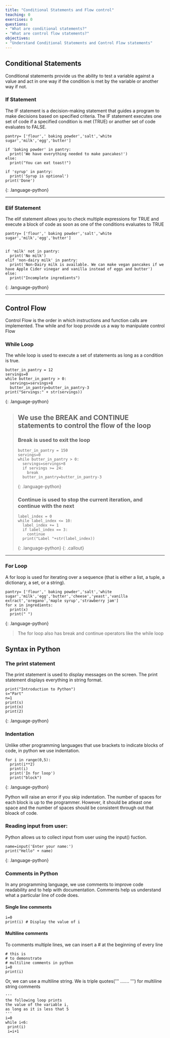 ```yaml
---
title: "Conditional Statements and Flow control"
teaching: 0
exercises: 0
questions:
- "What are conditional statements?"
- "What are control flow statements?"
objectives:
- "Understand Conditional Statements and Control Flow statements"
---
```

## Conditional Statements
Conditional statements provide us the ability to test a variable against a value and act in one way if the condition is met by the variable or another way if not.

### If Statement

The IF statement is a decision-making statement that guides a program to make decisions based on specified criteria. The IF statement executes one set of code if a specified condition is met (TRUE) or another set of code evaluates to FALSE.

~~~
pantry= ['flour',' baking powder','salt','white sugar','milk','egg','butter']

if 'baking powder' in pantry:
  print('We have everything needed to make pancakes!')
else:
  print("You can eat toast!")

if 'syrup' in pantry:
  print('Syrup is optional')
print('Done')
~~~
{: .language-python}

---

### Elif Statement

The elif statement allows you to check multiple expressions for TRUE and execute a block of code as soon as one of the conditions evaluates to TRUE

~~~
pantry= ['flour',' baking powder','salt','white sugar','milk','egg','butter']


if 'milk' not in pantry:
  print('No milk')
elif 'non-dairy milk' in pantry:
  print('Non-Dairy milk is available. We can make vegan pancakes if we have Apple Cider vinegar and vanilla instead of eggs and butter')
else:
  print("Incomplete ingredients")
~~~
{: .language-python}

---
## Control Flow
Control Flow is the order in which instructions and function calls are implemented. Thw while and for loop provide us a way to manipulate control Flow

### While Loop

The while loop is used to execute a set of statements as long as a condition is true.

~~~
butter_in_pantry = 12
servings=0
while butter_in_pantry > 0:
  servings=servings+8
  butter_in_pantry=butter_in_pantry-3
print("Servings:" + str(servings))
~~~
{: .language-python}

> ## We use the BREAK and CONTINUE statements to control the flow of the loop
> ### Break is used to exit the loop
> ~~~
> butter_in_pantry = 150
> servings=0
> while butter_in_pantry > 0:
>   servings=servings+8
>   if servings >= 24:
>     break
>   butter_in_pantry=butter_in_pantry-3
> ~~~
> {: .language-python}
> 
> ### Continue is used to stop the current iteration, and continue with the next
> 
> ~~~
> label_index = 0
> while label_index <= 10:
>   label_index += 1
>   if label_index == 3:
>     continue
>   print("Label "+str(label_index))
>   ~~~
>   {: .language-python}
{: .callout}


---

### For Loop

A for loop is used for iterating over a sequence (that is either a list, a tuple, a dictionary, a set, or a string).

~~~
pantry= ['flour',' baking powder','salt','white sugar','milk','egg','butter','cheese','yeast','vanilla extract','oregano','maple syrup','strawberry jam']
for x in ingredients:
  print(x)
  print(" ")
~~~
{: .language-python}
> The for loop also has break and continue operators like the while loop

## Syntax in Python

### The print statement
The print statement is used to display messages on the screen. The print statement displays everything in string format. 
~~~
print("Introduction to Python")
s="Part"
n=1
print(s)
print(n)
print(2)
~~~
{: .language-python}

### Indentation
Unlike other programming languages that use brackets to indicate blocks of code, in python we use indentation.
~~~
for i in range(0,5):
  print(i**2)
  print(i)
  print('In for loop')
  print("block")
~~~
{: .language-python}

Python will raise an error if you skip indentation. The number of spaces for each block is up to the programmer. However, it should be atleast one space and the number of spaces should be consistent through out that bloack of code.
### Reading input from user:
Python allows us to collect input from user using the input() fuction.
~~~
name=input('Enter your name:')
print("Hello" + name)
~~~
{: .language-python}

### Comments in Python

In any programming language, we use comments to improve code readability and to help with documentation. Comments help us understand what a particular line of code does.

#### Single line comments
~~~
i=0
print(i) # Display the value of i
~~~

#### Multiline comments
To comments multiple lines, we can insert a # at the beginning of every line
~~~
# this is
# to demonstrate
# multiline comments in python
i=0
print(i)
~~~

Or, we can use a multiline string. We is triple quotes(''' ....... ''') for multiline string comments
~~~
'''
the following loop prints 
the value of the variable i, 
as long as it is less that 5
'''
i=0
while i<6:
 print(i)
 i=i+1
~~~

